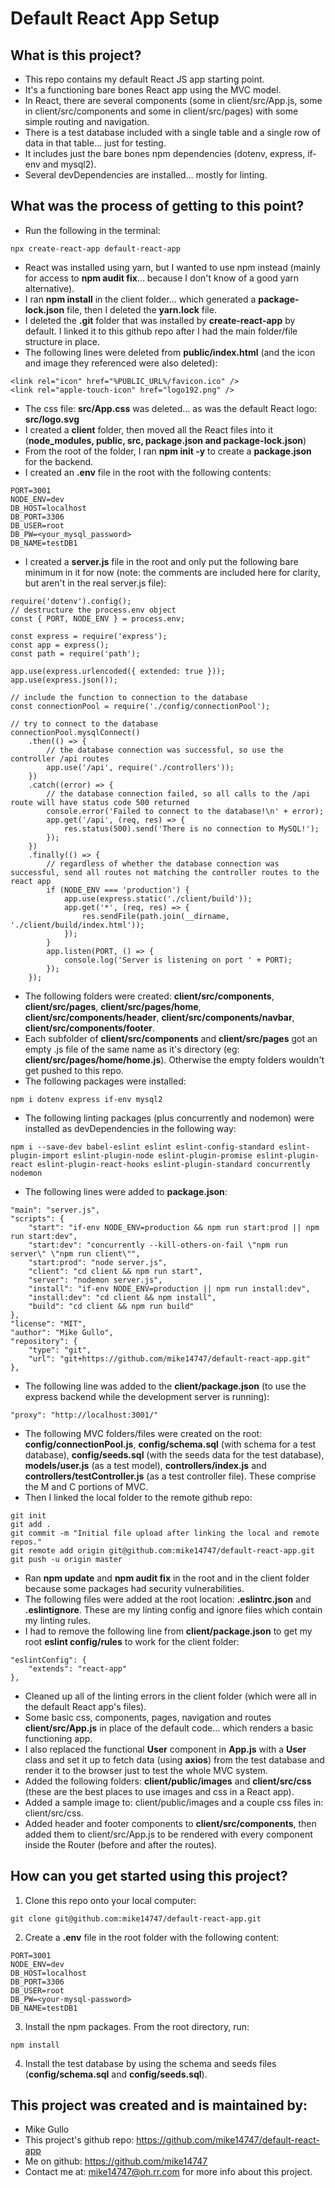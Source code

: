# Default React App Setup

## What is this project?

-   This repo contains my default React JS app starting point.
-   It's a functioning bare bones React app using the MVC model.
-   In React, there are several components (some in client/src/App.js, some in client/src/components and some in client/src/pages) with some simple routing and navigation.
-   There is a test database included with a single table and a single row of data in that table... just for testing.
-   It includes just the bare bones npm dependencies (dotenv, express, if-env and mysql2).
-   Several devDependencies are installed... mostly for linting.

## What was the process of getting to this point?

-   Run the following in the terminal:

```
npx create-react-app default-react-app
```

-   React was installed using yarn, but I wanted to use npm instead (mainly for access to **npm audit fix**... because I don't know of a good yarn alternative).
-   I ran **npm install** in the client folder... which generated a **package-lock.json** file, then I deleted the **yarn.lock** file.
-   I deleted the **.git** folder that was installed by **create-react-app** by default. I linked it to this github repo after I had the main folder/file structure in place.
-   The following lines were deleted from **public/index.html** (and the icon and image they referenced were also deleted):

```
<link rel="icon" href="%PUBLIC_URL%/favicon.ico" />
<link rel="apple-touch-icon" href="logo192.png" />
```

-   The css file: **src/App.css** was deleted... as was the default React logo: **src/logo.svg**
-   I created a **client** folder, then moved all the React files into it (**node_modules, public, src, package.json and package-lock.json**)
-   From the root of the folder, I ran **npm init -y** to create a **package.json** for the backend.
-   I created an **.env** file in the root with the following contents:

```
PORT=3001
NODE_ENV=dev
DB_HOST=localhost
DB_PORT=3306
DB_USER=root
DB_PW=<your_mysql_password>
DB_NAME=testDB1
```

-   I created a **server.js** file in the root and only put the following bare minimum in it for now (note: the comments are included here for clarity, but aren't in the real server.js file):

```
require('dotenv').config();
// destructure the process.env object
const { PORT, NODE_ENV } = process.env;

const express = require('express');
const app = express();
const path = require('path');

app.use(express.urlencoded({ extended: true }));
app.use(express.json());

// include the function to connection to the database
const connectionPool = require('./config/connectionPool');

// try to connect to the database
connectionPool.mysqlConnect()
    .then(() => {
        // the database connection was successful, so use the controller /api routes
        app.use('/api', require('./controllers'));
    })
    .catch((error) => {
        // the database connection failed, so all calls to the /api route will have status code 500 returned
        console.error('Failed to connect to the database!\n' + error);
        app.get('/api', (req, res) => {
            res.status(500).send('There is no connection to MySQL!');
        });
    })
    .finally(() => {
        // regardless of whether the database connection was successful, send all routes not matching the controller routes to the react app
        if (NODE_ENV === 'production') {
            app.use(express.static('./client/build'));
            app.get('*', (req, res) => {
                res.sendFile(path.join(__dirname, './client/build/index.html'));
            });
        }
        app.listen(PORT, () => {
            console.log('Server is listening on port ' + PORT);
        });
    });
```

-   The following folders were created: **client/src/components**, **client/src/pages**, **client/src/pages/home**, **client/src/components/header**, **client/src/components/navbar**, **client/src/components/footer**.
-   Each subfolder of **client/src/components** and **client/src/pages** got an empty .js file of the same name as it's directory (eg: **client/src/pages/home/home.js**). Otherwise the empty folders wouldn't get pushed to this repo.
-   The following packages were installed:

```
npm i dotenv express if-env mysql2
```

-   The following linting packages (plus concurrently and nodemon) were installed as devDependencies in the following way:

```
npm i --save-dev babel-eslint eslint eslint-config-standard eslint-plugin-import eslint-plugin-node eslint-plugin-promise eslint-plugin-react eslint-plugin-react-hooks eslint-plugin-standard concurrently nodemon
```

-   The following lines were added to **package.json**:

```
"main": "server.js",
"scripts": {
    "start": "if-env NODE_ENV=production && npm run start:prod || npm run start:dev",
    "start:dev": "concurrently --kill-others-on-fail \"npm run server\" \"npm run client\"",
    "start:prod": "node server.js",
    "client": "cd client && npm run start",
    "server": "nodemon server.js",
    "install": "if-env NODE_ENV=production || npm run install:dev",
    "install:dev": "cd client && npm install",
    "build": "cd client && npm run build"
},
"license": "MIT",
"author": "Mike Gullo",
"repository": {
    "type": "git",
    "url": "git+https://github.com/mike14747/default-react-app.git"
},
```

-   The following line was added to the **client/package.json** (to use the express backend while the development server is running):

```
"proxy": "http://localhost:3001/"
```

-   The following MVC folders/files were created on the root: **config/connectionPool.js**, **config/schema.sql** (with schema for a test database), **config/seeds.sql** (with the seeds data for the test database), **models/user.js** (as a test model), **controllers/index.js** and **controllers/testController.js** (as a test controller file). These comprise the M and C portions of MVC.
-   Then I linked the local folder to the remote github repo:

```
git init
git add .
git commit -m "Initial file upload after linking the local and remote repos."
git remote add origin git@github.com:mike14747/default-react-app.git
git push -u origin master
```

-   Ran **npm update** and **npm audit fix** in the root and in the client folder because some packages had security vulnerabilities.
-   The following files were added at the root location: **.eslintrc.json** and **.eslintignore**. These are my linting config and ignore files which contain my linting rules.
-   I had to remove the following line from **client/package.json** to get my root **eslint config/rules** to work for the client folder:

```
"eslintConfig": {
    "extends": "react-app"
},
```

-   Cleaned up all of the linting errors in the client folder (which were all in the default React app's files).
-   Some basic css, components, pages, navigation and routes **client/src/App.js** in place of the default code... which renders a basic functioning app.
-   I also replaced the functional **User** component in **App.js** with a **User** class and set it up to fetch data (using **axios**) from the test database and render it to the browser just to test the whole MVC system.
-   Added the following folders: **client/public/images** and **client/src/css** (these are the best places to use images and css in a React app).
-   Added a sample image to: client/public/images and a couple css files in: client/src/css.
-   Added header and footer components to **client/src/components**, then added them to client/src/App.js to be rendered with every component inside the Router (before and after the routes).

## How can you get started using this project?

1. Clone this repo onto your local computer:

```
git clone git@github.com:mike14747/default-react-app.git
```

2. Create a **.env** file in the root folder with the following content:

```
PORT=3001
NODE_ENV=dev
DB_HOST=localhost
DB_PORT=3306
DB_USER=root
DB_PW=<your-mysql-password>
DB_NAME=testDB1
```

3. Install the npm packages. From the root directory, run:

```
npm install
```

4. Install the test database by using the schema and seeds files (**config/schema.sql** and **config/seeds.sql**).

## This project was created and is maintained by:

-   Mike Gullo
-   This project's github repo: https://github.com/mike14747/default-react-app
-   Me on github: https://github.com/mike14747
-   Contact me at: mike14747@oh.rr.com for more info about this project.
